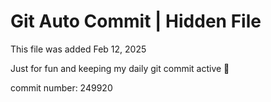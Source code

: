 # Git Auto Commit | Hidden File

This file was added Feb 12, 2025

Just for fun and keeping my daily git commit active 🤪

commit number: 249920
